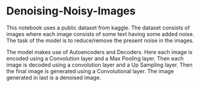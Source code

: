 # Denoising-Noisy-Images
This notebook uses a public dataset from kaggle.
The dataset consists of images where each image consists of some text having some added noise.
The task of the model is to reduce/remove the present noise in the images.

The model makes use of Autoencoders and Decoders.
Here each image is encoded using a Convolution layer and a Max Pooling layer.
Then each image is decoded using a convolution layer and a Up Sampling layer.
Then the final image is generated using a Convolutional layer.
The image generated in last is a denoised image.
